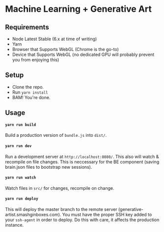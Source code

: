 # Machine Learning + Generative Art

## Requirements
- Node Latest Stable (6.x at time of writing)
- Yarn
- Browser that Supports WebGL (Chrome is the go-to)
- Device that Supports WebGL (no dedicated GPU will probably prevent you from enjoying this)

## Setup
- Clone the repo.
- Run `yarn install`
- BAM! You're done.

## Usage
#### `yarn run build`
Build a production version of `bundle.js` into `dist/`.

#### `yarn run dev`
Run a development server at `http://localhost:8080/`. This also will watch & recompile on file changes. This is neccessary for the BE component (saving brain.json files to bootstrap new sessions).

#### `yarn run watch`
Watch files in `src/` for changes, recompile on change.

#### `yarn run deploy`
This will deploy the master branch to the remote server (generative-artist.smashginboxes.com). You must have the proper SSH key added to your `ssh-agent` in order to deploy. Do this with care, it affects the production instance.
